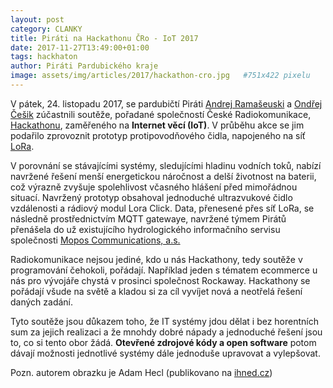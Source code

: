 ```yaml
---
layout: post
category: CLANKY
title: Piráti na Hackathonu ČRo - IoT 2017
date: 2017-11-27T13:49:00+01:00  
tags: hackhaton
author: Piráti Pardubického kraje
image: assets/img/articles/2017/hackathon-cro.jpg   #751x422 pixelu
---
```


V pátek, 24. listopadu 2017, se pardubičtí Piráti [Andrej Ramašeuski][1] a [Ondřej Češik][2] zúčastnili soutěže, pořadané společností České Radiokomunikace, [Hackathonu][3], zaměřeného na **Internet věcí (IoT)**. V průběhu akce se jim podařilo zprovoznit prototyp protipovodňového čidla, napojeného na síť [LoRa][4].

V porovnání se stávajícími systémy, sledujícími hladinu vodních toků, nabízí navržené řešení menší energetickou náročnost a delší životnost na baterii, což výrazně zvyšuje spolehlivost včasného hlášení před mimořádnou situací. Navržený prototyp obsahoval jednoduché ultrazvukové čidlo vzdálenosti a rádiový modul Lora Click. Data, přenesené přes síť LoRa, se následně prostřednictvím MQTT gatewaye, navržené týmem Pirátů přenášela do už existujícího hydrologického informačního servisu společnosti [Mopos Communications, a.s.][4]


Radiokomunikace nejsou jediné, kdo u nás Hackathony, tedy soutěže v programování čehokoli, pořádají. Například jeden s tématem ecommerce u nás pro vývojáře chystá v prosinci společnost Rockaway. Hackathony se pořádají všude na světě a kladou si za cíl vyvíjet nová a neotřelá řešení daných zadání.

Tyto soutěže jsou důkazem toho, že IT systémy jdou dělat i bez horentních sum za jejich realizaci a že mnohdy dobré nápady a jednoduché řešení jsou to, co si tento obor žádá. **Otevřené zdrojové kódy a open software** potom dávají možnosti jednotlivé systémy dále jednoduše upravovat a vylepšovat. 

Pozn. autorem obrazku je Adam Hecl (publikovano na [ihned.cz][5])

[1]: https://pardubicky.pirati.cz/lide/andrej-ramaseuski/
[2]: https://pardubicky.pirati.cz/lide/ondrej-cesik/
[3]: https://www.cra.cz/
[4]: https://www.cra.cz/objevte-svet-iot
[5]: http://domaci.ihned.cz/c1-65968340-internet-veci-na-koleni-vyvojari-za-par-hodin-naprogramovali-protipovodnova-cidla-ale-i-chytrou-ptaci-budku

